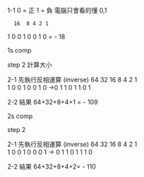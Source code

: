1-1
0 = 正 1 = 負 電腦只會看的懂 0,1



      16  8 4 2 1
1 0 0 1   0 0 1 0
= - 18

1s comp

step 2 計算大小 

2-1 先執行反相運算 (inverse)
                     64  32  16   8 4 2 1      
1 0 0 1 0 0 1 0 ->0  1   1   0    1 1 0 1

2-2 結果 64+32+8+4+1 = - 109

2s comp

step 2

2-1 先執行反相運算 (inverse)
                     64  32  16  8 4 2 1      
1 0 0 1 0 0 0 1 -> 0 1    1  0   1 1 1 0

2-2 結果 64+32+8+4+2= - 110

